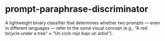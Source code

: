 # prompt-paraphrase-discriminator
A lightweight binary classifier that determines whether two prompts — even in different languages — refer to the same visual concept (e.g., “A red bicycle under a tree” ≈ “Un ciclo rojo bajo un árbol”).
